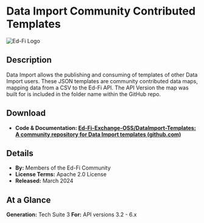 # Data Import Community Contributed Templates

![Ed-Fi Logo](https://edfidocs.blob.core.windows.net/$web/img/edfi-exchange/technology/image.png)

## Description

Data Import allows the publishing and consuming of templates of other Data Import users. These JSON templates are community contributed data maps, mapping data from a CSV to the Ed-Fi API. The API Version the map was built for is included in the folder name within the GitHub repo.

## Download

* **Code & Documentation: [Ed-Fi-Exchange-OSS/DataImport-Templates: A community repository for Data Import templates (github.com)](https://github.com/Ed-Fi-Exchange-OSS/DataImport-Templates)**

## Details

* **By:** Members of the Ed-Fi Community
* **License Terms:** Apache 2.0 License
* **Released:** March 2024

## **At a Glance**

**Generation:** Tech Suite 3
**For:** API versions 3.2 - 6.x
